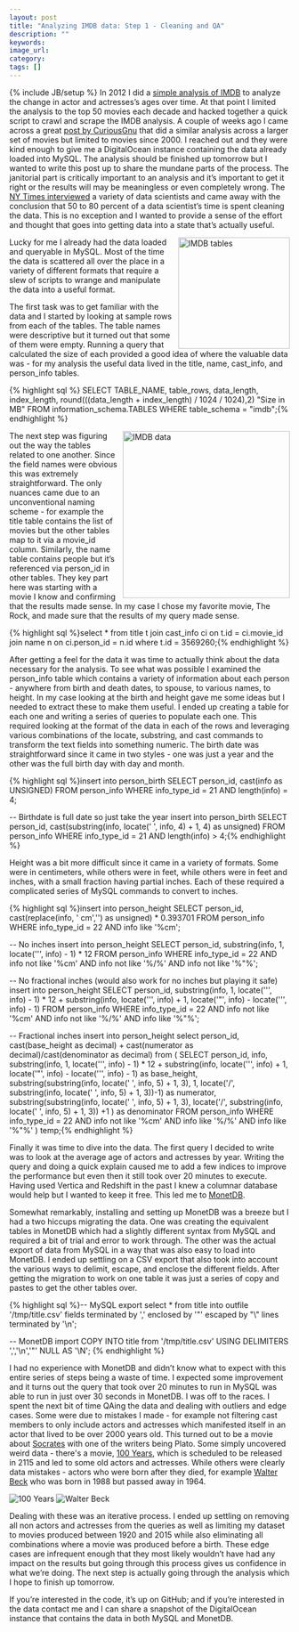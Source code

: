 ```yaml
---
layout: post
title: "Analyzing IMDB data: Step 1 - Cleaning and QA"
description: ""
keywords:
image_url:
category:
tags: []
---
```

{% include JB/setup %}
In 2012 I did a [simple analysis of IMDB](http://dangoldin.com/2012/05/23/trend-of-actor-vs-actress-age-differences/) to analyze the change in actor and actresses’s ages over time. At that point I limited the analysis to the top 50 movies each decade and hacked together a quick script to crawl and scrape the IMDB analysis. A couple of weeks ago I came across a great [post by CuriousGnu](https://www.curiousgnu.com/imdb-age-distribution) that did a similar analysis across a larger set of movies but limited to movies since 2000. I reached out and they were kind enough to give me a DigitalOcean instance containing the data already loaded into MySQL. The analysis should be finished up tomorrow but I wanted to write this post up to share the mundane parts of the process. The janitorial part is critically important to an analysis and it’s important to get it right or the results will may be meaningless or even completely wrong. The [NY Times interviewed](http://www.nytimes.com/2014/08/18/technology/for-big-data-scientists-hurdle-to-insights-is-janitor-work.html?_r=0) a variety of data scientists and came away with the conclusion that 50 to 80 percent of a data scientist’s time is spent cleaning the data. This is no exception and I wanted to provide a sense of the effort and thought that goes into getting data into a state that’s actually useful.

<img src="{{ IMG_PATH }}imdb-tables.png" alt="IMDB tables" style="float: right; margin-left: 10px; width:200px"/>

Lucky for me I already had the data loaded and queryable in MySQL. Most of the time the data is scattered all over the place in a variety of different formats that require a slew of scripts to wrange and manipulate the data into a useful format.

The first task was to get familiar with the data and I started by looking at sample rows from each of the tables. The table names were descriptive but it turned out that some of them were empty. Running a query that calculated the size of each provided a good idea of where the valuable data was - for my analysis the useful data lived in the title, name, cast_info, and person_info tables.

{% highlight sql %} SELECT TABLE_NAME, table_rows, data_length, index_length,
round(((data_length + index_length) / 1024 / 1024),2) "Size in MB"
FROM information_schema.TABLES WHERE table_schema = "imdb";{% endhighlight %}

<img src="{{ IMG_PATH }}imdb-data.png" alt="IMDB data" style="float: right; margin-left: 10px; width:300px"/>

The next step was figuring out the way the tables related to one another. Since the field names were obvious this was extremely straightforward. The only nuances came due to an unconventional naming scheme - for example the title table contains the list of movies but the other tables map to it via a movie_id column. Similarly, the name table contains people but it’s referenced via person_id in other tables. They key part here was starting with a movie I know and confirming that the results made sense. In my case I chose my favorite movie, The Rock, and made sure that the results of my query made sense.

{% highlight sql %}select *
from title t
join cast_info ci on t.id = ci.movie_id
join name n on ci.person_id = n.id
where t.id = 3569260;{% endhighlight %}

After getting a feel for the data it was time to actually think about the data necessary for the analysis. To see what was possible I examined the person_info table which contains a variety of information about each person - anywhere from birth and death dates, to spouse, to various names, to height. In my case looking at the birth and height gave me some ideas but I needed to extract these to make them useful. I ended up creating a table for each one and writing a series of queries to populate each one. This required looking at the format of the data in each of the rows and leveraging various combinations of the locate, substring, and cast commands to transform the text fields into something numeric. The birth date was straightforward since it came in two styles - one was just a year and the other was the full birth day with day and month.

{% highlight sql %}insert into person_birth
    SELECT person_id, cast(info as UNSIGNED)
    FROM person_info
    WHERE info_type_id = 21
    AND length(info) = 4;

-- Birthdate is full date so just take the year
insert into person_birth
    SELECT person_id, cast(substring(info, locate(' ', info, 4) + 1, 4) as unsigned)
    FROM person_info
    WHERE info_type_id = 21
    AND length(info) > 4;{% endhighlight %}

Height was a bit more difficult since it came in a variety of formats. Some were in centimeters, while others were in feet, while others were in feet and inches, with a small fraction having partial inches. Each of these required a complicated series of MySQL commands to convert to inches.

{% highlight sql %}insert into person_height
    SELECT person_id, cast(replace(info, ' cm','') as unsigned) * 0.393701
    FROM person_info
    WHERE info_type_id = 22
    AND info like '%cm';

-- No inches
insert into person_height
    SELECT person_id, substring(info, 1, locate('\'', info) - 1) * 12
    FROM person_info
    WHERE info_type_id = 22
    AND info not like '%cm'
    AND info not like '%/%'
    AND info not like '%"%';

-- No fractional inches (would also work for no inches but playing it safe)
insert into person_height
    SELECT person_id, substring(info, 1, locate('\'', info) - 1) * 12 + substring(info, locate('\'', info) + 1, locate('"', info) - locate('\'', info) - 1)
    FROM person_info
    WHERE info_type_id = 22
    AND info not like '%cm'
    AND info not like '%/%'
    AND info like '%"%';

-- Fractional inches
insert into person_height
    select person_id, cast(base_height as decimal) + cast(numerator as decimal)/cast(denominator as decimal)
    from (
    SELECT person_id, info, substring(info, 1, locate('\'', info) - 1) * 12 + substring(info, locate('\'', info) + 1, locate('"', info) - locate('\'', info) - 1) as base_height,
        substring(substring(info, locate(' ', info, 5) + 1, 3), 1, locate('/', substring(info, locate(' ', info, 5) + 1, 3))-1) as numerator,
        substring(substring(info, locate(' ', info, 5) + 1, 3), locate('/', substring(info, locate(' ', info, 5) + 1, 3)) +1 ) as denominator
        FROM person_info
        WHERE info_type_id = 22
        AND info not like '%cm'
        AND info like '%/%'
        AND info like '%"%'
    ) temp;{% endhighlight %}

Finally it was time to dive into the data. The first query I decided to write was to look at the average age of actors and actresses by year. Writing the query and doing a quick explain caused me to add a few indices to improve the performance but even then it still took over 20 minutes to execute. Having used Vertica and Redshift in the past I knew a columnar database would help but I wanted to keep it free. This led me to [MonetDB](https://www.monetdb.org/).

Somewhat remarkably, installing and setting up MonetDB was a breeze but I had a two hiccups migrating the data. One was creating the equivalent tables in MonetDB which had a slightly different syntax from MySQL and required a bit of trial and error to work through. The other was the actual export of data from MySQL in a way that was also easy to load into MonetDB. I ended up settling on a CSV export that also took into account the various ways to delimit, escape, and enclose the different fields. After getting the migration to work on one table it was just a series of copy and pastes to get the other tables over.

{% highlight sql %}-- MySQL export
select * from title into outfile '/tmp/title.csv' fields terminated by ',' enclosed by '"' escaped by "\\" lines terminated by '\n';

-- MonetDB import
COPY INTO title from '/tmp/title.csv' USING DELIMITERS ',','\n','"' NULL AS '\\N';
{% endhighlight %}

I had no experience with MonetDB and didn’t know what to expect with this entire series of steps being a waste of time. I expected some improvement and it turns out the query that took over 20 minutes to run in MySQL was able to run in just over 30 seconds in MonetDB. I was off to the races. I spent the next bit of time QAing the data and dealing with outliers and edge cases. Some were due to mistakes I made - for example not filtering cast members to only include actors and actresses which manifested itself in an actor that lived to be over 2000 years old. This turned out to be a movie about [Socrates](http://www.imdb.com/title/tt1560702/) with one of the writers being Plato. Some simply uncovered weird data - there's a movie, [100 Years](http://www.imdb.com/title/tt5174640/), which is scheduled to be released in 2115 and led to some old actors and actresses. While others were clearly data mistakes - actors who were born after they died, for example [Walter Beck](http://www.imdb.com/name/nm2917761/) who was born in 1988 but passed away in 1964.

<img src="{{ IMG_PATH }}100-years.png" alt="100 Years" />

<img src="{{ IMG_PATH }}walter-beck.png" alt="Walter Beck" />

Dealing with these was an iterative process. I ended up settling on removing all non actors and actresses from the queries as well as limiting my dataset to movies produced between 1920 and 2015 while also eliminating all combinations where a movie was produced before a birth. These edge cases are infrequent enough that they most likely wouldn’t have had any impact on the results but going through this process gives us confidence in what we’re doing. The next step is actually going through the analysis which I hope to finish up tomorrow.

If you’re interested in the code, it’s up on GitHub; and if you’re interested in the data contact me and I can share a snapshot of the DigitalOcean instance that contains the data in both MySQL and MonetDB.
